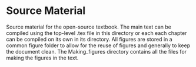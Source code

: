 # Source Material
Source material for the open-source textbook. The main text can be compiled using the top-level .tex file in this directory or each each chapter can be compiled on its own in its directory. All figures are stored in a common figure folder to allow for the reuse of figures and generally to keep the document clean. The Making_figures directory contains all the files for making the figures in the text. 